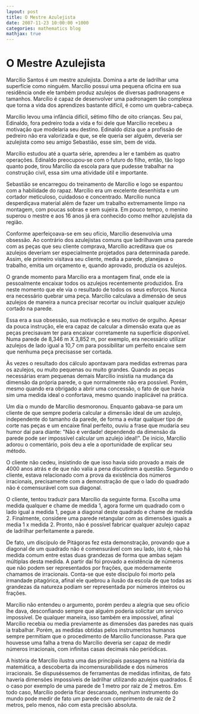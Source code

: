```yaml
---
layout: post
title: O Mestre Azulejista
date: 2007-11-23 10:00:00 +1000
categories: mathematics blog
mathjax: true
---
```


# O Mestre Azulejista

Marcílio Santos é um mestre azulejista. Domina a arte de ladrilhar uma superfície como ninguém. Marcílio possui uma pequena oficina em sua residência onde ele também produz azulejos de diversas padronagens e tamanhos. Marcílio é capaz de desenvolver uma padronagem tão complexa que torna a vida dos aprendizes bastante difícil, é como um quebra-cabeça.

Marcílio levou uma infância difícil, sétimo filho de oito crianças. Seu pai, Edinaldo, fora pedreiro toda a vida e foi dele que Marcílio recebeu a motivação que modelaria seu destino. Edinaldo dizia que a profissão de pedreiro não era valorizada e que, se ele queria ser alguém, deveria ser azulejista como seu amigo Sebastião, esse sim, bem de vida.

Marcílio estudou até a quarta série, aprendeu a ler e também as quatro operações. Edinaldo preocupou-se com o futuro do filho, então, tão logo quanto pode, tirou Marcílio da escola para que pudesse trabalhar na construção civil, essa sim uma atividade útil e importante.

Sebastião se encarregou do treinamento de Marcílio e logo se espantou com a habilidade do rapaz. Marcílio era um excelente desenhista e um cortador meticuloso, cuidadoso e concentrado. Marcílio nunca desperdiçava material além de fazer um trabalho extremamente limpo na montagem, com poucas sobras e sem sujeira. Em pouco tempo, o menino superou o mestre e aos 16 anos já era conhecido como melhor azulejista da região.

Conforme aperfeiçoava-se em seu ofício, Marcílio desenvolvia uma obsessão. Ao contrário dos azulejistas comuns que ladrilhavam uma parede com as peças que seu cliente comprava, Marcílio acreditava que os azulejos deveriam ser especialmente projetados para determinada parede. Assim, ele primeiro visitava seu cliente, media a parede, planejava o trabalho, emitia um orçamento e, quando aprovado, produzia os azulejos.

O grande momento para Marcílio era a montagem final, onde ele ia pessoalmente encaixar todos os azulejos recentemente produzidos. Era neste momento que ele via o resultado de todos os seus esforços. Nunca era necessário quebrar uma peça. Marcílio calculava a dimensão de seus azulejos de maneira a nunca precisar recortar ou incluir qualquer azulejo cortado na parede.

Essa era a sua obsessão, sua motivação e seu motivo de orgulho. Apesar da pouca instrução, ele era capaz de calcular a dimensão exata que as peças precisavam ter para encaixar corretamente na superfície disponível. Numa parede de 8,346 m X 3,852 m, por exemplo, era necessário utilizar azulejos de lado igual a 10,7 cm para possibilitar um perfeito encaixe sem que nenhuma peça precisasse ser cortada.

Às vezes o resultado dos cálculo apontavam para medidas extremas para os azulejos, ou muito pequenas ou muito grandes. Quando as peças necessárias eram pequenas demais Marcílio insistia na mudança da dimensão da própria parede, o que normalmente não era possível. Porém, mesmo quando era obrigado a abrir uma concessão, o fato de que havia sim uma medida ideal o confortava, mesmo quando inaplicável na prática.

Um dia o mundo de Marcílio desmoronou. Enquanto gabava-se para um cliente de que sempre poderia calcular a dimensão ideal de um azulejo, independente do tamanho da parede, de forma a evitar qualquer tipo de corte nas peças e um encaixe final perfeito, ouviu a frase que mudaria seu humor daí para diante: "Não é verdade! dependendo da dimensão da parede pode ser impossível calcular um azulejo ideal!". De início, Marcílio adorou o comentário, pois deu a ele a oportunidade de explicar seu método.

O cliente não cedeu, insistindo de que isso havia sido provado a mais de 4000 anos atrás e de que não valia a pena discutirem a questão. Segundo o cliente, estava relacionado com a prova da existência dos números irracionais, precisamente com a demonstração de que o lado do quadrado não é comensurável com sua diagonal.

O cliente, tentou traduzir para Marcílio da seguinte forma. Escolha uma medida qualquer e chame de medida 1, agora forme um quadrado com o lado igual a medida 1, pegue a diagonal deste quadrado e chame de medida 2. Finalmente, considere uma parede retangular com as dimensões iguais a media 1 x medida 2. Pronto, não é possível fabricar qualquer azulejo capaz de ladrilhar perfeitamente a parede.

De fato, um discípulo de Pitágoras fez esta demonstração, provando que a diagonal de um quadrado não é comensurável com seu lado, isto é, não há medida comum entre estas duas grandezas de forma que ambas sejam múltiplas desta medida. A partir daí foi provado a existência de números que não podem ser representados por frações, que modernamente chamamos de irracionais. Conta-se que este discípulo foi morto pela irmandade pitagórica, afinal ele quebrou a ilusão da escola de que todas as grandezas da natureza podiam ser representada por números inteiros ou frações.

Marcílio não entendeu o argumento, porém perdeu a alegria que seu ofício lhe dava, desconfiando sempre que alguém poderia solicitar um serviço impossível. De qualquer maneira, isso também era impossível, afinal Marcílio recebia ou media previamente as dimensões das paredes nas quais ia trabalhar. Porém, as medidas obtidas pelos instrumentos humanos sempre permitiam que o procedimento de Marcílio funcionasse. Para que houvesse uma falha a trena do Marcílio deveria ser capaz de medir números irracionais, com infinitas casas decimais não periódicas.

A história de Marcílio ilustra uma das principais passagens na história da matemática, a descoberta da incomensurabilidade e dos números irracionais. Se dispuséssemos de ferramentas de medidas infinitas, de fato haveria dimensões impossíveis de ladrilhar utilizando azulejos quadrados. É o caso por exemplo de uma parede de 1 metro por raiz de 2 metros. Em todo caso, Marcílio poderia ficar descansado, nenhum instrumento do mundo pode medir de fato um parede com comprimento de raiz de 2 metros, pelo menos, não com esta precisão absoluta.

